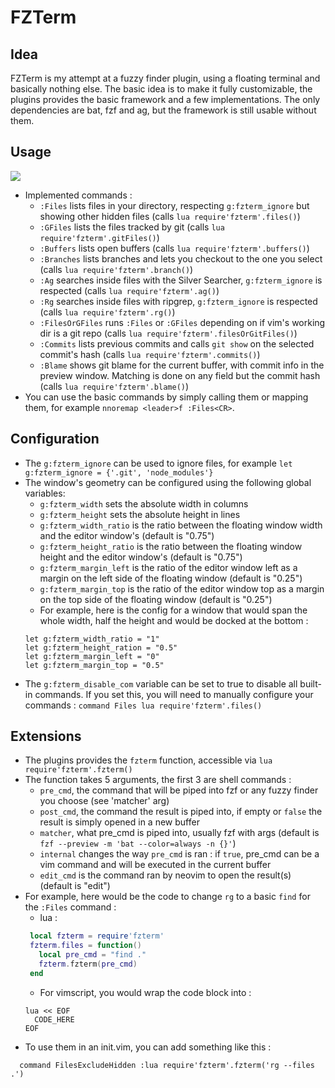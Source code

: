 # FZTerm

## Idea
FZTerm is my attempt at a fuzzy finder plugin, using a floating terminal and basically nothing else.
The basic idea is to make it fully customizable, the plugins provides the basic framework and a few implementations.
The only dependencies are bat, fzf and ag, but the framework is still usable without them. 

## Usage
![](usage.gif)
 - Implemented commands :
   - `:Files` lists files in your directory, respecting `g:fzterm_ignore` but showing other hidden files (calls `lua require'fzterm'.files()`)
   - `:GFiles` lists the files tracked by git (calls `lua require'fzterm'.gitFiles()`)
   - `:Buffers` lists open buffers (calls `lua require'fzterm'.buffers()`)
   - `:Branches` lists branches and lets you checkout to the one you select (calls `lua require'fzterm'.branch()`)
   - `:Ag` searches inside files with the Silver Searcher, `g:fzterm_ignore` is respected (calls `lua require'fzterm'.ag()`)
   - `:Rg` searches inside files with ripgrep, `g:fzterm_ignore` is respected (calls `lua require'fzterm'.rg()`)
   - `:FilesOrGFiles` runs `:Files` or `:GFiles` depending on if vim's working dir is a git repo (calls `lua require'fzterm'.filesOrGitFiles()`)
   - `:Commits` lists previous commits and calls `git show` on the selected commit's hash (calls `lua require'fzterm'.commits()`)
   - `:Blame` shows git blame for the current buffer, with commit info in the preview window. Matching is done on any field but the commit hash (calls `lua require'fzterm'.blame()`)
 - You can use the basic commands by simply calling them or mapping them, for example `nnoremap <leader>f :Files<CR>`. 

## Configuration
 - The `g:fzterm_ignore` can be used to ignore files, for example `let g:fzterm_ignore = {'.git', 'node_modules'}`
 - The window's geometry can be configured using the following global variables:
   - `g:fzterm_width` sets the absolute width in columns
   - `g:fzterm_height` sets the absolute height in lines
   - `g:fzterm_width_ratio` is the ratio between the floating window width and the editor window's (default is "0.75")
   - `g:fzterm_height_ratio` is the ratio between the floating window height and the editor window's (default is "0.75")
   - `g:fzterm_margin_left` is the ratio of the editor window left as a margin on the left side of the floating window (default is "0.25")
   - `g:fzterm_margin_top` is the ratio of the editor window top as a margin on the top side of the floating window (default is "0.25")
   - For example, here is the config for a window that would span the whole width, half the height and would be docked at the bottom :
   ```
   let g:fzterm_width_ratio = "1"
   let g:fzterm_height_ration = "0.5"
   let g:fzterm_margin_left = "0"
   let g:fzterm_margin_top = "0.5"
   ```
 - The `g:fzterm_disable_com` variable can be set to true to disable all built-in commands. If you set this, you will need to manually configure your commands : 
  `command Files lua require'fzterm'.files()`


## Extensions
 - The plugins provides the `fzterm` function, accessible via `lua require'fzterm'.fzterm()`
 - The function takes 5 arguments, the first 3 are shell commands :
   - `pre_cmd`, the command that will be piped into fzf or any fuzzy finder you choose (see 'matcher' arg)
   - `post_cmd`, the command the result is piped into, if empty or `false` the result is simply opened in a new buffer
   - `matcher`, what pre_cmd is piped into, usually fzf with args (default is `fzf --preview -m 'bat --color=always -n {}'`)
   - `internal` changes the way `pre_cmd` is ran : if `true`, pre_cmd can be a vim command and will be executed in the current buffer
   - `edit_cmd` is the command ran by neovim to open the result(s) (default is "edit")
 - For example, here would be the code to change `rg` to a basic `find` for the `:Files` command :
   - lua :
   ```lua
    local fzterm = require'fzterm'
    fzterm.files = function()
      local pre_cmd = "find ."
      fzterm.fzterm(pre_cmd)
    end
   ```
   - For vimscript, you would wrap the code block into :
   ```
   lua << EOF
     CODE_HERE 
   EOF
   ```
 - To use them in an init.vim, you can add something like this : 
 ```
   command FilesExcludeHidden :lua require'fzterm'.fzterm('rg --files .')
 ```

